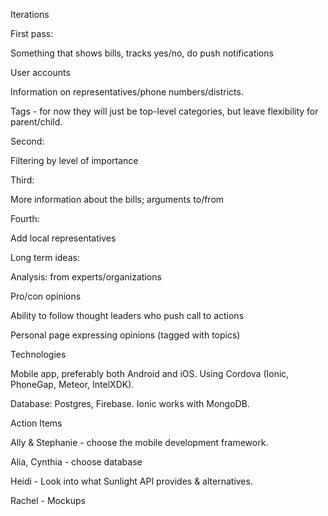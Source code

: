 Iterations

First pass:

Something that shows bills, tracks yes/no, do push notifications

User accounts

Information on representatives/phone numbers/districts.

Tags - for now they will just be top-level categories, but leave flexibility for parent/child.

Second:

Filtering by level of importance

Third:

More information about the bills; arguments to/from

Fourth:

Add local representatives

Long term ideas:

Analysis: from experts/organizations

Pro/con opinions

Ability to follow thought leaders who push call to actions

Personal page expressing opinions \(tagged with topics\)

Technologies

Mobile app, preferably both Android and iOS. Using Cordova \(Ionic, PhoneGap, Meteor, IntelXDK\).

Database: Postgres, Firebase. Ionic works with MongoDB.

Action Items

Ally & Stephanie - choose the mobile development framework.

Alia, Cynthia - choose database

Heidi - Look into what Sunlight API provides & alternatives.

Rachel - Mockups

